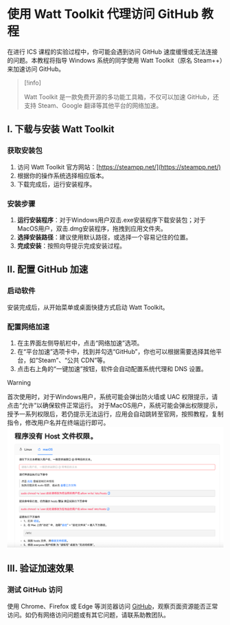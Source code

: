 # 使用 Watt Toolkit 代理访问 GitHub 教程

在进行 ICS 课程的实验过程中，你可能会遇到访问 GitHub 速度缓慢或无法连接的问题。本教程将指导 Windows 系统的同学使用 Watt Toolkit（原名 Steam++）来加速访问 GitHub。

> [!info]
>
> Watt Toolkit 是一款免费开源的多功能工具箱，不仅可以加速 GitHub，还支持 Steam、Google 翻译等其他平台的网络加速。

## I. 下载与安装 Watt Toolkit

### 获取安装包

1. 访问 Watt Toolkit 官方网站：[https://steampp.net/](https://steampp.net/)
2. 根据你的操作系统选择相应版本。
3. 下载完成后，运行安装程序。

### 安装步骤

1. **运行安装程序**：对于Windows用户双击.exe安装程序下载安装包；对于MacOS用户，双击.dmg安装程序，拖拽到应用文件夹。
2. **选择安装路径**：建议使用默认路径，或选择一个容易记住的位置。
3. **完成安装**：按照向导提示完成安装过程。

## II. 配置 GitHub 加速

### 启动软件

安装完成后，从开始菜单或桌面快捷方式启动 Watt Toolkit。

### 配置网络加速

1. 在主界面左侧导航栏中，点击“网络加速”选项。
2. 在“平台加速”选项卡中，找到并勾选“GitHub”，你也可以根据需要选择其他平台，如“Steam”、“公共 CDN”等。
3. 点击右上角的“一键加速”按钮，软件会自动配置系统代理和 DNS 设置。

> [!warning]
>
> 首次使用时，对于Windows用户，系统可能会弹出防火墙或 UAC 权限提示，请点击“允许”以确保软件正常运行。
> 对于MacOS用户，系统可能会弹出权限提示，授予一系列权限后，若仍提示无法运行，应用会自动跳转至官网，按照教程，复制指令，修改用户名并在终端运行即可。
> ![watt_chmod](watt_chmod.png)

## III. 验证加速效果

### 测试 GitHub 访问

使用 Chrome、Firefox 或 Edge 等浏览器访问 [GitHub](https://github.com)，观察页面资源能否正常访问。如仍有网络访问问题或有其它问题，请联系助教团队。
